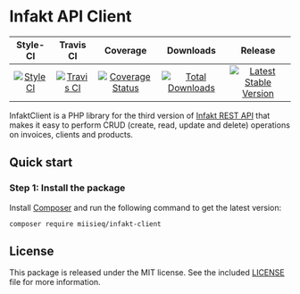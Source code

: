 # Infakt API Client

|        Style-CI         |        Travis CI         |         Coverage        |        Downloads        |         Release         |
|:-----------------------:|:-----------------------:|:-----------------------:|:-----------------------:|:-----------------------:|
| [![StyleCI](https://styleci.io/repos/114299937/shield?branch=master)](https://styleci.io/repos/114299937) | [![Travis CI](https://travis-ci.org/miisieq/InfaktClient.svg?branch=master)](https://travis-ci.org/miisieq/InfaktClient) | [![Coverage Status](https://coveralls.io/repos/github/miisieq/InfaktClient/badge.svg?branch=master)](https://coveralls.io/github/miisieq/InfaktClient?branch=master) | [![Total Downloads](https://poser.pugx.org/miisieq/infakt-client/downloads?format=flat-square)](https://packagist.org/packages/miisieq/infakt-client) | [![Latest Stable Version](https://poser.pugx.org/miisieq/infakt-client/v/stable?format=flat-square)](https://packagist.org/packages/miisieq/infakt-client) |

InfaktClient is a PHP library for the third version of [Infakt REST API](https://www.infakt.pl/developers/) that makes it easy to perform CRUD (create, read, update and delete) operations on invoices, clients and products.

## Quick start

### Step 1: Install the package

Install [Composer](https://getcomposer.org/download/) and run the following command to get the latest version:

```
composer require miisieq/infakt-client
```

## License
This package is released under the MIT license. See the included
[LICENSE](LICENSE) file for more information.
